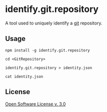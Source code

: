 identify.git.repository
=======================

A tool used to uniquely identify a [git](https://git-scm.com/) repository.


Usage
-----

    npm install -g identify.git.repository

    cd <GitRepository>

    identify.git.repository > identity.json

    cat identity.json


License
-------

[Open Software License v. 3.0](https://opensource.org/licenses/OSL-3.0)
